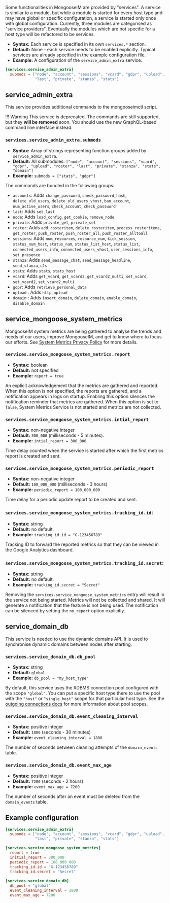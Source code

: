 Some functionalities in MongooseIM are provided by "services".
A service is similar to a module, but while a module is started for every 
host type and may have global or specific configuration, a service is started 
only once with global configuration.
Currently, three modules are categorised as "service providers".
Eventually the modules which are not specific for a host type will be refactored to be services.

* **Syntax:** Each service is specified in its own `services.*` section. 
* **Default:** None - each service needs to be enabled explicitly.
Typical services are already specified in the example configuration file.
* **Example:** A configuration of the `service_admin_extra` service.

```toml
[services.service_admin_extra]
  submods = ["node", "account", "sessions", "vcard", "gdpr", "upload", "roster",
             "last", "private", "stanza", "stats"]
```

## service_admin_extra

This service provides additional commands to the mongooseimctl script.

!!! Warning
    This service is deprecated.
    The commands are still supported, but they **will be removed** soon.
    You should use the new GraphQL-based command line interface instead.

### `services.service_admin_extra.submods`
* **Syntax:** Array of strings representing function groups added by `service_admin_extra`.
* **Default:** All submodules: `["node", "account", "sessions", "vcard", "gdpr",
 "upload", "roster", "last", "private", "stanza", "stats", "domain"]`
* **Example:** `submods = ["stats", "gdpr"]`

The commands are bundled in the following groups:

* `accounts`: Adds `change_password`, `check_password_hash`, `delete_old_users`,
 `delete_old_users_vhost`, `ban_account`, `num_active_users`, `check_account`,
  `check_password`
* `last`: Adds `set_last`
* `node`: Adds `load_config`, `get_cookie`, `remove_node`
* `private`: Adds `private_get`, `private_set`
* `roster`: Adds `add_rosteritem`, `delete_rosteritem`, `process_rosteritems`,
 `get_roster`, `push_roster`, `push_roster_all`, `push_roster_alltoall`
* `sessions`: Adds `num_resources`, `resource_num`, `kick_session`, `status_num_host`,
 `status_num`, `status_list_host`, `status_list`, `connected_users_info`,
  `connected_users_vhost`, `user_sessions_info`, `set_presence`
* `stanza`: Adds `send_message_chat`, `send_message_headline`, `send_stanza_c2s`
* `stats`: Adds `stats`, `stats_host`
* `vcard`: Adds `get_vcard`, `get_vcard2`, `get_vcard2_multi`, `set_vcard`,
 `set_vcard2`, `set_vcard2_multi`
* `gdpr`: Adds `retrieve_personal_data`
* `upload` : Adds `http_upload`
* `domain` : Adds `insert_domain`, `delete_domain`, `enable_domain`, `disable_domain`

## service_mongoose_system_metrics

MongooseIM system metrics are being gathered to analyse the trends and needs of our users, improve MongooseIM, and get to know where to focus our efforts.
See [System Metrics Privacy Policy](../operation-and-maintenance/System-Metrics-Privacy-Policy.md) for more details.

### `services.service_mongoose_system_metrics.report`
* **Syntax:** boolean
* **Default:** not specified
* **Example:** `report = true`

An explicit acknowledgement that the metrics are gathered and reported.
When this option is not specified, the reports are gathered, and a notification 
appears in logs on startup.
Enabling this option silences the notification reminder that metrics are gathered.
When this option is set to `false`, System Metrics Service is not started and metrics are not collected.

### `services.service_mongoose_system_metrics.intial_report`
* **Syntax:** non-negative integer
* **Default:** `300_000` (milliseconds - 5 minutes).
* **Example:** `intial_report = 300_000`

Time delay counted when the service is started after which the first metrics report is created and sent.

### `services.service_mongoose_system_metrics.periodic_report`
* **Syntax:** non-negative integer
* **Default:** `108_000_000` (milliseconds - 3 hours)
* **Example:** `periodic_report = 108_000_000`

Time delay for a periodic update report to be created and sent.

### `services.service_mongoose_system_metrics.tracking_id.id`:
* **Syntax:** string
* **Default:** no default.
* **Example:** `tracking_id.id = "G-123456789"`

Tracking ID to forward the reported metrics so that they can be viewed in the Google Analytics dashboard.

### `services.service_mongoose_system_metrics.tracking_id.secret`:
* **Syntax:** string
* **Default:** no default.
* **Example:** `tracking_id.secret = "Secret"`

Removing the `services.service_mongoose_system_metrics` entry will result in the service not being started.
Metrics will not be collected and shared.
It will generate a notification that the feature is not being used.
The notification can be silenced by setting the `no_report` option explicitly.

## service_domain_db

This service is needed to use the dynamic domains API.
It is used to synchronise dynamic domains between nodes after starting.

### `services.service_domain_db.db_pool`

* **Syntax:** string
* **Default:** `global`
* **Example:** `db_pool = "my_host_type"`

By default, this service uses the RDBMS connection pool configured with the scope `"global"`.
You can put a specific host type there to use the pool with the `"host"` or `"single_host"` scope for that particular host type. See the [outgoing connections docs](outgoing-connections.md) for more information about pool scopes.

### `services.service_domain_db.event_cleaning_interval`

* **Syntax:** positive integer
* **Default:** `1800` (seconds - 30 minutes)
* **Example:** `event_cleaning_interval = 1800`

The number of seconds between cleaning attempts of the `domain_events` table.

### `services.service_domain_db.event_max_age`

* **Syntax:** positive integer
* **Default:** `7200` (seconds - 2 hours)
* **Example:** `event_max_age = 7200`

The number of seconds after an event must be deleted from the `domain_events` table.

## Example configuration

```toml
[services.service_admin_extra]
  submods = ["node", "account", "sessions", "vcard", "gdpr", "upload", "roster",
             "last", "private", "stanza", "stats"]

[services.service_mongoose_system_metrics]
  report = true
  initial_report = 300_000
  periodic_report = 108_000_000
  tracking_id.id = "G-123456789"
  tracking_id.secret = "Secret"
  
[services.service_domain_db]
  db_pool = "global"
  event_cleaning_interval = 1800
  event_max_age = 7200
```
